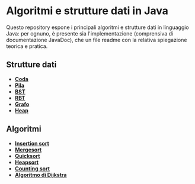 # Algoritmi e strutture dati in Java

Questo repository espone i principali algoritmi e strutture dati in linguaggio Java: per ognuno, è presente sia l'implementazione (comprensiva di documentazione JavaDoc), che un file readme con la relativa spiegazione teorica e pratica.

## Strutture dati

* **[Coda](/src/main/java/model/struct/Coda/CODA.md)**
* **[Pila](/src/main/java/model/struct/Pila/PILA.md)**
* **[BST](/src/main/java/model/struct/BST/BST.md)**
* **[RBT](/src/main/java/model/struct/RBT/RBT.md)**
* **[Grafo](/src/main/java/model/struct/Grafo/GRAFO.md)**
* **[Heap](/src/main/java/model/struct/Heap/HEAP.md)**

## Algoritmi

* **[Insertion sort](/src/main/java/model/algorithm/InsertionSort/INSERTIONSORT.md)**
* **[Mergesort](/src/main/java/model/algorithm/Mergesort/MERGESORT.md)**
* **[Quicksort](/src/main/java/model/algorithm/QuickSort/QUICKSORT.md)**
* **[Heapsort](/src/main/java/model/algorithm/Heapsort/HEAPSORT.md)**
* **[Counting sort](/src/main/java/model/algorithm/CountingSort/COUNTINGSORT.md)**
* **[Algoritmo di Dijkstra](/src/main/java/model/algorithm/Dijkstra/DIJKSTRA.md)**
